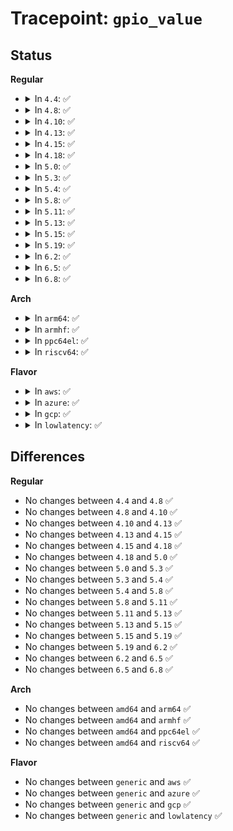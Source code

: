 # Tracepoint: <code>gpio_value</code>

## Status
<b>Regular</b>
<ul>
<li>
<details>
<summary>In <code>4.4</code>: ✅</summary>

Event:

```c
struct trace_event_raw_gpio_value {
    struct trace_entry ent;
    unsigned int gpio;
    int get;
    int value;
    char __data[0];
};
```
Function:

```c
void trace_event_raw_event_gpio_value(void *__data, unsigned int gpio, int get, int value);
```
</details>
</li>
<li>
<details>
<summary>In <code>4.8</code>: ✅</summary>

Event:

```c
struct trace_event_raw_gpio_value {
    struct trace_entry ent;
    unsigned int gpio;
    int get;
    int value;
    char __data[0];
};
```
Function:

```c
void trace_event_raw_event_gpio_value(void *__data, unsigned int gpio, int get, int value);
```
</details>
</li>
<li>
<details>
<summary>In <code>4.10</code>: ✅</summary>

Event:

```c
struct trace_event_raw_gpio_value {
    struct trace_entry ent;
    unsigned int gpio;
    int get;
    int value;
    char __data[0];
};
```
Function:

```c
void trace_event_raw_event_gpio_value(void *__data, unsigned int gpio, int get, int value);
```
</details>
</li>
<li>
<details>
<summary>In <code>4.13</code>: ✅</summary>

Event:

```c
struct trace_event_raw_gpio_value {
    struct trace_entry ent;
    unsigned int gpio;
    int get;
    int value;
    char __data[0];
};
```
Function:

```c
void trace_event_raw_event_gpio_value(void *__data, unsigned int gpio, int get, int value);
```
</details>
</li>
<li>
<details>
<summary>In <code>4.15</code>: ✅</summary>

Event:

```c
struct trace_event_raw_gpio_value {
    struct trace_entry ent;
    unsigned int gpio;
    int get;
    int value;
    char __data[0];
};
```
Function:

```c
void trace_event_raw_event_gpio_value(void *__data, unsigned int gpio, int get, int value);
```
</details>
</li>
<li>
<details>
<summary>In <code>4.18</code>: ✅</summary>

Event:

```c
struct trace_event_raw_gpio_value {
    struct trace_entry ent;
    unsigned int gpio;
    int get;
    int value;
    char __data[0];
};
```
Function:

```c
void trace_event_raw_event_gpio_value(void *__data, unsigned int gpio, int get, int value);
```
</details>
</li>
<li>
<details>
<summary>In <code>5.0</code>: ✅</summary>

Event:

```c
struct trace_event_raw_gpio_value {
    struct trace_entry ent;
    unsigned int gpio;
    int get;
    int value;
    char __data[0];
};
```
Function:

```c
void trace_event_raw_event_gpio_value(void *__data, unsigned int gpio, int get, int value);
```
</details>
</li>
<li>
<details>
<summary>In <code>5.3</code>: ✅</summary>

Event:

```c
struct trace_event_raw_gpio_value {
    struct trace_entry ent;
    unsigned int gpio;
    int get;
    int value;
    char __data[0];
};
```
Function:

```c
void trace_event_raw_event_gpio_value(void *__data, unsigned int gpio, int get, int value);
```
</details>
</li>
<li>
<details>
<summary>In <code>5.4</code>: ✅</summary>

Event:

```c
struct trace_event_raw_gpio_value {
    struct trace_entry ent;
    unsigned int gpio;
    int get;
    int value;
    char __data[0];
};
```
Function:

```c
void trace_event_raw_event_gpio_value(void *__data, unsigned int gpio, int get, int value);
```
</details>
</li>
<li>
<details>
<summary>In <code>5.8</code>: ✅</summary>

Event:

```c
struct trace_event_raw_gpio_value {
    struct trace_entry ent;
    unsigned int gpio;
    int get;
    int value;
    char __data[0];
};
```
Function:

```c
void trace_event_raw_event_gpio_value(void *__data, unsigned int gpio, int get, int value);
```
</details>
</li>
<li>
<details>
<summary>In <code>5.11</code>: ✅</summary>

Event:

```c
struct trace_event_raw_gpio_value {
    struct trace_entry ent;
    unsigned int gpio;
    int get;
    int value;
    char __data[0];
};
```
Function:

```c
void trace_event_raw_event_gpio_value(void *__data, unsigned int gpio, int get, int value);
```
</details>
</li>
<li>
<details>
<summary>In <code>5.13</code>: ✅</summary>

Event:

```c
struct trace_event_raw_gpio_value {
    struct trace_entry ent;
    unsigned int gpio;
    int get;
    int value;
    char __data[0];
};
```
Function:

```c
void trace_event_raw_event_gpio_value(void *__data, unsigned int gpio, int get, int value);
```
</details>
</li>
<li>
<details>
<summary>In <code>5.15</code>: ✅</summary>

Event:

```c
struct trace_event_raw_gpio_value {
    struct trace_entry ent;
    unsigned int gpio;
    int get;
    int value;
    char __data[0];
};
```
Function:

```c
void trace_event_raw_event_gpio_value(void *__data, unsigned int gpio, int get, int value);
```
</details>
</li>
<li>
<details>
<summary>In <code>5.19</code>: ✅</summary>

Event:

```c
struct trace_event_raw_gpio_value {
    struct trace_entry ent;
    unsigned int gpio;
    int get;
    int value;
    char __data[0];
};
```
Function:

```c
void trace_event_raw_event_gpio_value(void *__data, unsigned int gpio, int get, int value);
```
</details>
</li>
<li>
<details>
<summary>In <code>6.2</code>: ✅</summary>

Event:

```c
struct trace_event_raw_gpio_value {
    struct trace_entry ent;
    unsigned int gpio;
    int get;
    int value;
    char __data[0];
};
```
Function:

```c
void trace_event_raw_event_gpio_value(void *__data, unsigned int gpio, int get, int value);
```
</details>
</li>
<li>
<details>
<summary>In <code>6.5</code>: ✅</summary>

Event:

```c
struct trace_event_raw_gpio_value {
    struct trace_entry ent;
    unsigned int gpio;
    int get;
    int value;
    char __data[0];
};
```
Function:

```c
void trace_event_raw_event_gpio_value(void *__data, unsigned int gpio, int get, int value);
```
</details>
</li>
<li>
<details>
<summary>In <code>6.8</code>: ✅</summary>

Event:

```c
struct trace_event_raw_gpio_value {
    struct trace_entry ent;
    unsigned int gpio;
    int get;
    int value;
    char __data[0];
};
```
Function:

```c
void trace_event_raw_event_gpio_value(void *__data, unsigned int gpio, int get, int value);
```
</details>
</li>
</ul>
<b>Arch</b>
<ul>
<li>
<details>
<summary>In <code>arm64</code>: ✅</summary>

Event:

```c
struct trace_event_raw_gpio_value {
    struct trace_entry ent;
    unsigned int gpio;
    int get;
    int value;
    char __data[0];
};
```
Function:

```c
void trace_event_raw_event_gpio_value(void *__data, unsigned int gpio, int get, int value);
```
</details>
</li>
<li>
<details>
<summary>In <code>armhf</code>: ✅</summary>

Event:

```c
struct trace_event_raw_gpio_value {
    struct trace_entry ent;
    unsigned int gpio;
    int get;
    int value;
    char __data[0];
};
```
Function:

```c
void trace_event_raw_event_gpio_value(void *__data, unsigned int gpio, int get, int value);
```
</details>
</li>
<li>
<details>
<summary>In <code>ppc64el</code>: ✅</summary>

Event:

```c
struct trace_event_raw_gpio_value {
    struct trace_entry ent;
    unsigned int gpio;
    int get;
    int value;
    char __data[0];
};
```
Function:

```c
void trace_event_raw_event_gpio_value(void *__data, unsigned int gpio, int get, int value);
```
</details>
</li>
<li>
<details>
<summary>In <code>riscv64</code>: ✅</summary>

Event:

```c
struct trace_event_raw_gpio_value {
    struct trace_entry ent;
    unsigned int gpio;
    int get;
    int value;
    char __data[0];
};
```
Function:

```c
void trace_event_raw_event_gpio_value(void *__data, unsigned int gpio, int get, int value);
```
</details>
</li>
</ul>
<b>Flavor</b>
<ul>
<li>
<details>
<summary>In <code>aws</code>: ✅</summary>

Event:

```c
struct trace_event_raw_gpio_value {
    struct trace_entry ent;
    unsigned int gpio;
    int get;
    int value;
    char __data[0];
};
```
Function:

```c
void trace_event_raw_event_gpio_value(void *__data, unsigned int gpio, int get, int value);
```
</details>
</li>
<li>
<details>
<summary>In <code>azure</code>: ✅</summary>

Event:

```c
struct trace_event_raw_gpio_value {
    struct trace_entry ent;
    unsigned int gpio;
    int get;
    int value;
    char __data[0];
};
```
Function:

```c
void trace_event_raw_event_gpio_value(void *__data, unsigned int gpio, int get, int value);
```
</details>
</li>
<li>
<details>
<summary>In <code>gcp</code>: ✅</summary>

Event:

```c
struct trace_event_raw_gpio_value {
    struct trace_entry ent;
    unsigned int gpio;
    int get;
    int value;
    char __data[0];
};
```
Function:

```c
void trace_event_raw_event_gpio_value(void *__data, unsigned int gpio, int get, int value);
```
</details>
</li>
<li>
<details>
<summary>In <code>lowlatency</code>: ✅</summary>

Event:

```c
struct trace_event_raw_gpio_value {
    struct trace_entry ent;
    unsigned int gpio;
    int get;
    int value;
    char __data[0];
};
```
Function:

```c
void trace_event_raw_event_gpio_value(void *__data, unsigned int gpio, int get, int value);
```
</details>
</li>
</ul>

## Differences
<b>Regular</b>
<ul>
<li>
No changes between <code>4.4</code> and <code>4.8</code> ✅
</li>
<li>
No changes between <code>4.8</code> and <code>4.10</code> ✅
</li>
<li>
No changes between <code>4.10</code> and <code>4.13</code> ✅
</li>
<li>
No changes between <code>4.13</code> and <code>4.15</code> ✅
</li>
<li>
No changes between <code>4.15</code> and <code>4.18</code> ✅
</li>
<li>
No changes between <code>4.18</code> and <code>5.0</code> ✅
</li>
<li>
No changes between <code>5.0</code> and <code>5.3</code> ✅
</li>
<li>
No changes between <code>5.3</code> and <code>5.4</code> ✅
</li>
<li>
No changes between <code>5.4</code> and <code>5.8</code> ✅
</li>
<li>
No changes between <code>5.8</code> and <code>5.11</code> ✅
</li>
<li>
No changes between <code>5.11</code> and <code>5.13</code> ✅
</li>
<li>
No changes between <code>5.13</code> and <code>5.15</code> ✅
</li>
<li>
No changes between <code>5.15</code> and <code>5.19</code> ✅
</li>
<li>
No changes between <code>5.19</code> and <code>6.2</code> ✅
</li>
<li>
No changes between <code>6.2</code> and <code>6.5</code> ✅
</li>
<li>
No changes between <code>6.5</code> and <code>6.8</code> ✅
</li>
</ul>
<b>Arch</b>
<ul>
<li>
No changes between <code>amd64</code> and <code>arm64</code> ✅
</li>
<li>
No changes between <code>amd64</code> and <code>armhf</code> ✅
</li>
<li>
No changes between <code>amd64</code> and <code>ppc64el</code> ✅
</li>
<li>
No changes between <code>amd64</code> and <code>riscv64</code> ✅
</li>
</ul>
<b>Flavor</b>
<ul>
<li>
No changes between <code>generic</code> and <code>aws</code> ✅
</li>
<li>
No changes between <code>generic</code> and <code>azure</code> ✅
</li>
<li>
No changes between <code>generic</code> and <code>gcp</code> ✅
</li>
<li>
No changes between <code>generic</code> and <code>lowlatency</code> ✅
</li>
</ul>
